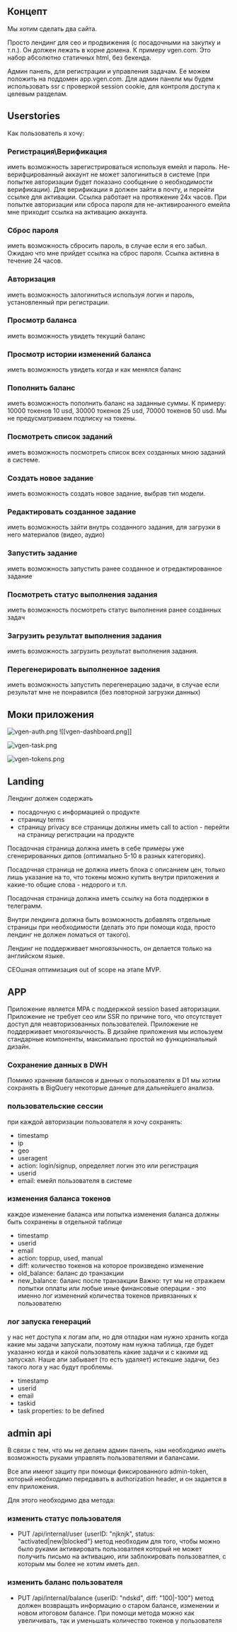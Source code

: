## Концепт
Мы хотим сделать два сайта.

Просто лендинг для сео и продвижения (с посадочными на закупку и т.п.). Он должен лежать в корне домена. К примеру vgen.com. Это набор абсолютно статичных html, без бекенда.

Админ панель, для регистрации и управления задачам. Ее можем положить на поддомен app.vgen.com. Для админ панели мы будем использовать ssr с проверкой session cookie, для контроля доступа к целевым разделам.


## Userstories
Как пользователь я хочу:
### Регистрация\Верификация
иметь возможность зарегистрироваться используя емейл и пароль. Не-верифцированный аккаунт не может залогиниться в системе (при попытке авторизации будет показано сообщение о необходимости верификации). Для верификации я должен зайти в почту, и перейти ссылке для активации. Ссылка работает на протяжение 24х часов. При попытке авторизации или сброса пароля для не-активироанного емейла мне приходит ссылка на активацию аккаунта.
### Сброс пароля
иметь возможность сбросить пароль, в случае если я его забыл. Ожидаю что мне прийдет ссылка на сброс пароля. Ссылка активна в течение 24 часов.

### Авторизация
иметь возможность залогиниться используя логин и пароль, установленный при регистрации.

### Просмотр баланса
иметь возможность увидеть текущий баланс

### Просмотр истории изменений баланса
иметь возможность увидеть когда и как менялся баланс
### Пополнить баланс
иметь возможность пополнить баланс на заданные суммы. К примеру:
10000 токенов 10 usd, 30000 токенов 25 usd, 70000 токенов 50 usd. Мы не предусматриваем подписку на токены.

### Посмотреть список заданий
иметь возможность посмотреть список всех созданных мною заданий в системе.

### Создать новое задание
иметь возможность создать новое задание, выбрав тип модели.

### Редактировать созданное задание
иметь возможность зайти внутрь созданного задания, для загрузки в него материалов (видео, аудио)

### Запустить задание
иметь возможность запустить ранее созданное и отредактированное задание

### Посмотреть статус выполнения задания
иметь возможность посмотреть статус выполнения ранее созданных задач

### Загрузить результат выполнения задания
иметь возможность загрузить результат выполнения задания.

### Перегенерировать выполненное задения
иметь возможность запустить перегенерацию задачи, в случае если результат мне не понравился (без повторной загрузки данных)


## Моки приложения
![vgen-auth.png](./attachments/vgen-auth.png)
![[vgen-dashboard.png]]

![vgen-task.png](./attachments/vgen-task.png)

![vgen-tokens.png](./attachments/vgen-tokens.png)


## Landing
Лендинг должен содержать
- посадочную с информацией о продукте
- страницу terms
- страницу privacy
все страницы должны иметь call to action - перейти на страницу регистрации на продукте

Посадочная страница должна иметь в себе примеры уже сгенерированных дипов (оптимально 5-10 в разных категориях).

Посадочная страница не должна иметь блока с описанием цен, только лишь указание на то, что токены можно купить внутри приложения и какие-то общие слова - недорого и т.п.

Посадочная страница должна иметь ссылку на бота поддержки в телеграмм.

Внутри лендинга должна быть возможность добавлять отдельные страницы при необходимости (делать это при помощи кода, просто лендинг не должен ломаться от такого).

Лендинг не поддерживает многоязычность, он делается только на английском языке.

СЕОшная оптимизация out of scope на этапе MVP.


## APP
Приложение является MPA с поддержкой session based авторизации. Приложение не требует сео или SSR по причине того, что отсутствует доступ для неавторизованных пользователей. Приложение не поддерживает многоязычность. В дизайне приложения мы испоьзуем стандарные компоненты, максимально простой но функциональный дизайн.

### Сохранение данных в DWH
Помимо хранения балансов и данных о пользователях в D1 мы хотим сохранять в BigQuery некоторые данные для дальнейшего анализа.
### пользовательские сессии
при каждой авторизации пользователя я хочу сохранять:
- timestamp
- ip
- geo
- useragent
- action: login/signup, определяет логин это или регистрация
- userid
- email: емейл пользователя в системе
### изменения баланса токенов
каждое изменение баланса или попытка изменения баланса должны быть сохранены в отдельной таблице
- timestamp
- userid
- email
- action: toppup, used, manual
- diff: количество токенов на которое произведено изменение
- old_balance: баланс до транзакции
- new_balance: баланс после транзакции
Важно: тут мы не отражаем попытки оплаты или любые иные финансовые операции - это именно лог изменений количества токенов привязанных к пользователю
### лог запуска генераций
у нас нет доступа к логам апи, но для отладки нам нужно хранить когда какие мы задачи запускали, поэтому нам нужна таблица, где будет указанно когда и какой пользователь какие задачи и с какими ид запускал. Наше апи забывает (то есть удаляет) истекшие задачи, без такого лога у нас будут проблемы.
- timestamp
- userid
- email
- taskid
- task properties: to be defined

## admin api
В связи с тем, что мы не делаем админ панель, нам необходимо иметь возможность руками управлять пользователями и балансами.

Все апи имеют защиту при помощи фиксированного admin-token, который необходимо передавать в authorization header, и он задается в env приложения.

Для этого необходимо два метода:
### изменить статус пользователя
- PUT /api/internal/user {userID: "njknjk", status: "activated|new|blocked"}
метод необходим для того, чтобы можно было руками активировать пользоватлея который не может получить письмо на активацию, или заблокировать пользоватлея, с которым мы более не хотим иметь дел.
### изменить баланс пользователя
- PUT /api/internal/balance {userID: "ndskd", diff: "100|-100"}
метод должен возвращать информацию о старом балансе, изменении и новом итоговом балансе. При помощи метода можно как увеличивать, так и уменьшать количество токенов у пользователя



